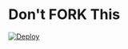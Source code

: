 # Don't FORK This

[![Deploy](https://www.herokucdn.com/deploy/button.svg)](https://heroku.com/deploy?template=https://github.com/sadew451/GM-Bot)
